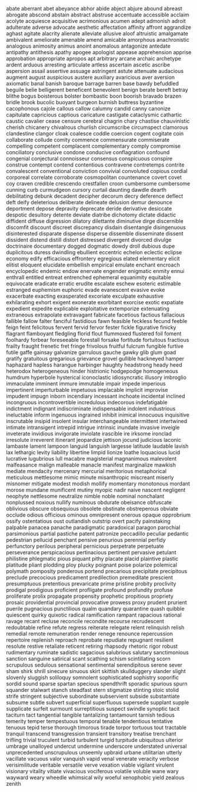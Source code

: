 abate
aberrant
abet
abeyance
abhor
abide
abject
abjure
abound
abreast
abrogate
abscond
abstain
abstract
abstruse
accentuate
accessible
acclaim
acolyte
acquiesce
acquisitive
acrimonious
acumen
adept
admonish
adroit
adulterate
adverse
advocate
aesthetic
affectation
affinity
affront
aggrandize
aghast
agitate
alacrity
alienate
alleviate
allusive
aloof
altruistic
amalgamate
ambivalent
ameliorate
amenable
amend
amicable
amorphous
anachronistic
analogous
animosity
animus
anoint
anomalous
antagonize
antedate
antipathy
antithesis
apathy
apogee
apologist
appease
apprehension
apprise
approbation
appropriate
apropos
apt
arbitrary
arcane
archaic
archetype
ardent
arduous
arresting
articulate
artless
ascertain
ascetic
ascribe
aspersion
assail
assertive
assuage
astringent
astute
attenuate
audacious
augment
august
auspicious
austere
auxiliary
avaricious
aver
aversion
axiomatic
banal
banish
baroque
barrage
barren
base
bawdy
befuddled
beguile
belie
belligerent
beneficent
benevolent
benign
berate
bereft
betray
blithe
bogus
boisterous
bolster
bombastic
boon
boorish
bravado
brazen
bridle
brook
bucolic
buoyant
burgeon
burnish
buttress
byzantine
cacophonous
cajole
callous
callow
calumny
candid
canny
canonize
capitulate
capricious
captious
caricature
castigate
cataclysmic
cathartic
caustic
cavalier
cease
censure
cerebral
chagrin
chary
chastise
chauvinistic
cherish
chicanery
chivalrous
churlish
circumscribe
circumspect
clamorous
clandestine
clangor
cloak
coalesce
coddle
coercion
cogent
cogitate
coin
collaborate
collude
comity
commence
commensurate
commiserate
compelling
competent
complacent
complementary
comply
compromise
conciliatory
conclusive
condone
conducive
conflagration
confound
congenial
conjectural
connoisseur
consensus
conspicuous
conspire
construe
contempt
contend
contentious
contravene
contretemps
contrite
convalescent
conventional
conviction
convivial
convoluted
copious
cordial
corporeal
correlate
corroborate
cosmopolitan
countenance
covert
covet
coy
craven
credible
crescendo
crestfallen
croon
cumbersome
cumbersome
cunning
curb
curmudgeon
cursory
curtail
daunting
dawdle
dearth
debilitating
debunk
decadent
decipher
decorum
decry
deference
deflect
deft
deify
deleterious
deliberate
delineate
delusion
demur
denounce
deportment
depose
depravity
deprecate
deride
derivative
desiccate
despotic
desultory
detente
deviate
diatribe
dichotomy
dictate
didactic
diffident
diffuse
digression
dilatory
dilettante
diminutive
dirge
discernible
discomfit
discount
discreet
discrepancy
disdain
disentangle
disingenuous
disinterested
disparate
dispense
disperse
dissemble
disseminate
dissent
dissident
distend
distill
distort
distressed
divergent
divorced
divulge
doctrinaire
documentary
dogged
dogmatic
dowdy
droll
dubious
dupe
duplicitous
duress
dwindling
ebullient
eccentric
echelon
eclectic
eclipse
economy
edify
efficacious
effrontery
egregious
elated
elementary
elicit
elitist
eloquent
elucidate
embellish
empirical
emulate
enchant
encroach
encyclopedic
endemic
endow
enervate
engender
enigmatic
enmity
ennui
enthrall
entitled
entreat
entrenched
ephemeral
equanimity
equitable
equivocate
eradicate
erratic
erudite
escalate
eschew
esoteric
estimable
estranged
euphemism
euphoric
evade
evanescent
evasive
evoke
exacerbate
exacting
exasperated
excoriate
exculpate
exhaustive
exhilarating
exhort
exigent
exonerate
exorbitant
exorcise
exotic
expatiate
expedient
expedite
explicable
exploitative
extemporize
extenuating
extraneous
extrapolate
extravagant
fabricate
facetious
factious
fallacious
fallible
fallow
falter
fanciful
fastidious
fawn
feasible
feckless
fecund
feeble
feign
feint
felicitous
fervent
fervid
fervor
fester
fickle
figurative
finicky
flagrant
flamboyant
fledgling
florid
flout
flummoxed
flustered
foil
foment
foolhardy
forbear
foreseeable
forestall
forsake
fortitude
fortuitous
fractious
frailty
fraught
frenetic
fret
fringe
frivolous
fruitful
fulcrum
fungible
furtive
futile
gaffe
gainsay
galvanize
garrulous
gauche
gawky
glib
glum
goad
gratify
gratuitous
gregarious
grievance
grovel
gullible
hackneyed
hamper
haphazard
hapless
harangue
harbinger
haughty
headstrong
heady
heed
heterodox
heterogeneous
hinder
histrionic
hodgepodge
homogeneous
humdrum
hyperbole
hysterical
iconoclastic
idiosyncratic
illusory
imbroglio
immaculate
imminent
immure
immutable
impair
impede
imperious
impertinent
imperturbable
impetuous
implacable
implicit
improvise
impudent
impugn
inborn
incendiary
incessant
inchoate
incidental
inclined
incongruous
incontrovertible
incredulous
indecorous
indefatigable
indictment
indignant
indiscriminate
indispensable
indolent
industrious
ineluctable
inform
ingenuous
ingrained
inhibit
inimical
innocuous
inquisitive
inscrutable
insipid
insolent
insular
interchangeable
intermittent
intertwined
intimate
intransigent
intrepid
intrigue
intrinsic
inundate
invasive
inveigle
inveterate
invidious
invigorate
inviolate
irascible
ire
irksome
ironclad
irresolute
irreverent
itinerant
jeopardize
jettison
jocund
judicious
laconic
lambaste
lament
lampoon
languid
languish
largesse
latitude
laudable
lavish
lax
lethargic
levity
liability
libertine
limpid
lionize
loathe
loquacious
lucid
lucrative
lugubrious
lull
macabre
magisterial
magnanimous
malevolent
malfeasance
malign
malleable
manacle
manifest
marginalize
mawkish
mediate
mendacity
mercenary
mercurial
meritorious
metaphorical
meticulous
mettlesome
mimic
minute
misanthropic
miscreant
miserly
misnomer
mitigate
modest
modish
mollify
momentary
monotonous
mordant
morose
mundane
munificent
mutiny
myopic
nadir
naive
nascent
negligent
neophyte
nettlesome
neutralize
nimble
noble
nominal
nonchalant
nonplussed
noxious
nullify
numinous
obdurate
obeisance
obfuscate
oblivious
obscure
obsequious
obsolete
obstinate
obstreperous
obviate
occlude
odious
officious
ominous
omnipresent
onerous
opaque
opprobrium
ossify
ostentatious
oust
outlandish
outstrip
overt
pacify
painstaking
palpable
panacea
panache
paradigmatic
paradoxical
paragon
parochial
parsimonious
partial
pastiche
patent
patronize
peccadillo
peculiar
pedantic
pedestrian
pellucid
penchant
pensive
penurious
perennial
perfidy
perfunctory
perilous
peripheral
pernicious
perpetrate
perpetuate
perseverance
perspicacious
pertinacious
pertinent
pervasive
petulant
philistine
phlegmatic
pious
piquant
pithy
placate
placid
plaintive
plastic
platitude
pliant
plodding
ploy
plucky
poignant
poise
polarize
polemical
polymath
pomposity
ponderous
portend
precarious
precipitate
precipitous
preclude
precocious
predicament
predilection
premeditate
prescient
presumptuous
pretentious
prevaricate
prime
pristine
probity
proclivity
prodigal
prodigious
proficient
profligate
profound
profundity
profuse
proliferate
prolix
propagate
propensity
prophetic
propitious
propriety
prosaic
providential
provincial
provocative
prowess
proxy
prudent
prurient
puerile
pugnacious
punctilious
qualm
quandary
quarantine
quash
quibble
quiescent
quirky
quixotic
radical
ramification
rampant
rapacious
rational
ravage
recant
recluse
reconcile
recondite
recourse
recrudescent
redoubtable
refine
refute
regress
reiterate
relegate
relent
relinquish
relish
remedial
remote
remuneration
render
renege
renounce
repercussion
repertoire
replenish
reproach
reprobate
repudiate
repugnant
resilient
resolute
restive
retaliate
reticent
retiring
rhapsody
rhetoric
rigor
robust
rudimentary
ruminate
sadistic
sagacious
salubrious
salutary
sanctimonious
sanction
sanguine
satirical
scant
scathing
schism
scintillating
scorn
scrupulous
sedulous
sensational
sentimental
serendipitous
serene
sever
sham
shirk
shrill
sinecure
sinuous
skirt
skittish
skullduggery
slander
slight
slovenly
sluggish
soliloquy
somnolent
sophisticated
sophistry
soporific
sordid
sound
sparse
spartan
specious
spendthrift
sporadic
spurious
spurn
squander
stalwart
stanch
steadfast
stern
stigmatize
stinting
stoic
stolid
strife
stringent
subjective
subordinate
subservient
subside
substantiate
subsume
subtle
subvert
superficial
superfluous
supersede
supplant
supple
supplicate
surfeit
surmount
surreptitious
suspect
swindle
synoptic
tacit
taciturn
tact
tangential
tangible
tantalizing
tantamount
tarnish
tedious
temerity
temper
tempestuous
temporal
tenable
tendentious
tentative
tenuous
tepid
terse
thorough
timorous
tirade
torpor
tortuous
tout
tractable
tranquil
transcend
transgression
transient
transitory
treatise
trenchant
trifling
trivial
truculent
turbid
turbulent
turgid
turpitude
ubiquitous
ulterior
umbrage
unalloyed
undercut
undermine
underscore
understated
universal
unprecedented
unscrupulous
unseemly
upbraid
urbane
utilitarian
utterly
vacillate
vacuous
valor
vanquish
vapid
venal
venerate
veracity
verbose
verisimilitude
veritable
versatile
verve
vexation
viable
vigilant
virulent
visionary
vitality
vitiate
vivacious
vociferous
volatile
voluble
wane
wary
wayward
weary
wheedle
whimsical
wily
woeful
xenophobic
yield
zealous
zenith
